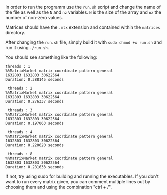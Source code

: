 In order to run the programm use the `run.sh` script and change the name of the file as well as the `N` and `nz` variables. `N` is the size of the array and `nz` the number of non-zero values.

Matrices should have the `.mtx` extension and contained within the `matrices` directory.

After changing the `run.sh` file, simply build it with `sudo chmod +x run.sh` and run it using `./run.sh`.

You should see something like the following:
```
threads : 1
%%MatrixMarket matrix coordinate pattern general
1632803 1632803 30622564
Duration: 0.388145 seconds

 threads : 2
%%MatrixMarket matrix coordinate pattern general
1632803 1632803 30622564
Duration: 0.276337 seconds

 threads : 3
%%MatrixMarket matrix coordinate pattern general
1632803 1632803 30622564
Duration: 0.197063 seconds

 threads : 4
%%MatrixMarket matrix coordinate pattern general
1632803 1632803 30622564
Duration: 0.220620 seconds

 threads : 8
%%MatrixMarket matrix coordinate pattern general
1632803 1632803 30622564
Duration: 0.281633 seconds
```
If not, try using sudo for building and running the executables.
If you don't want to run every matrix given, you can comment multiple lines out by choosing them and using the combination "ctrl + /".
